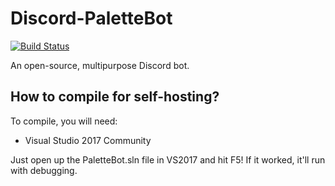 # Discord-PaletteBot
[![Build Status](https://travis-ci.org/FairPlay137/Discord-PaletteBot.svg?branch=master)](https://travis-ci.org/FairPlay137/Discord-PaletteBot)

An open-source, multipurpose Discord bot.

## How to compile for self-hosting?
To compile, you will need:
* Visual Studio 2017 Community

Just open up the PaletteBot.sln file in VS2017 and hit F5! If it worked, it'll run with debugging.
